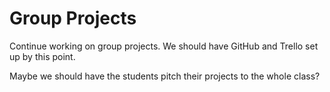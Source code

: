 # Group Projects

Continue working on group projects. We should have GitHub and Trello
set up by this point.

Maybe we should have the students pitch their projects to the whole
class?
